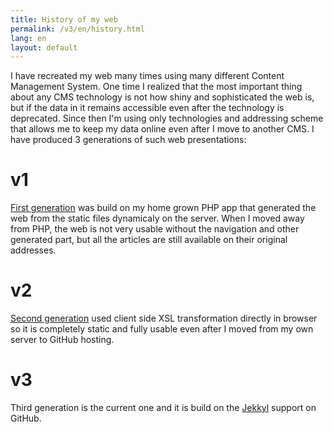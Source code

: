 ```yaml
---
title: History of my web
permalink: /v3/en/history.html
lang: en
layout: default
---
```


I have recreated my web many times using many different Content Management System. One time I realized that the most important thing about any CMS technology is not how shiny and sophisticated the web is, but if the data in it remains accessible even after the technology is deprecated. Since then I'm using only technologies and addressing scheme that allows me to keep my data online even after I move to another CMS. I have produced 3 generations of such web presentations:

# v1
[First generation](/v1/index.html) was build on my home grown PHP app that generated the web from the static files dynamicaly on the server. When I moved away from PHP, the web is not very usable without the navigation and other generated part, but all the articles are still available on their original addresses.

# v2
[Second generation](/v2/index.xml) used client side XSL transformation directly in browser so it is completely static and fully usable even after I moved from my own server to GitHub hosting.

# v3
Third generation is the current one and it is build on the [Jekkyl](http://jekyllrb.com/) support on GitHub.
